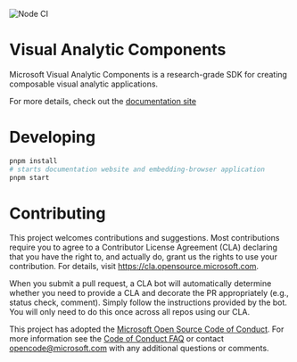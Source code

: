 ![Node CI](https://github.com/microsoft/visual-analytics-components/workflows/Node%20CI/badge.svg)

# Visual Analytic Components

Microsoft Visual Analytic Components is a research-grade SDK for creating composable visual analytic applications.

For more details, check out the [documentation site](https://microsoft.github.io/visual-analytics-components)

# Developing

```sh
pnpm install
# starts documentation website and embedding-browser application
pnpm start
```

# Contributing

This project welcomes contributions and suggestions. Most contributions require you to agree to a
Contributor License Agreement (CLA) declaring that you have the right to, and actually do, grant us
the rights to use your contribution. For details, visit https://cla.opensource.microsoft.com.

<!-- docs disable Simply -->

When you submit a pull request, a CLA bot will automatically determine whether you need to provide
a CLA and decorate the PR appropriately (e.g., status check, comment). Simply follow the instructions
provided by the bot. You will only need to do this once across all repos using our CLA.

<!-- docs enable Simply -->

This project has adopted the [Microsoft Open Source Code of Conduct](https://opensource.microsoft.com/codeofconduct/).
For more information see the [Code of Conduct FAQ](https://opensource.microsoft.com/codeofconduct/faq/) or
contact [opencode@microsoft.com](mailto:opencode@microsoft.com) with any additional questions or comments.
